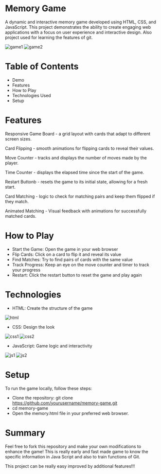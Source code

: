 # Memory Game
A dynamic and interactive memory game developed using HTML, CSS, and JavaScript. This project demonstrates the ability to create engaging web applications with a focus on user experience and interactive design. Also project used for learning the features of git.

![game1](https://github.com/user-attachments/assets/5cbaead4-0e3d-4975-802f-053731de996f)
![game2](https://github.com/user-attachments/assets/6a864fbd-ef87-416f-b115-fde3a783b2e6)


# Table of Contents
* Demo
* Features
* How to Play
* Technologies Used
* Setup

# Features
Responsive Game Board - a grid layout with cards that adapt to different screen sizes.

Card Flipping - smooth animations for flipping cards to reveal their values.

Move Counter - tracks and displays the number of moves made by the player.

Time Counter - displays the elapsed time since the start of the game.

Restart Buttonb - resets the game to its initial state, allowing for a fresh start.

Card Matching - logic to check for matching pairs and keep them flipped if they match.

Animated Matching - Visual feedback with animations for successfully matched cards.

# How to Play
- Start the Game: Open the game in your web browser
- Flip Cards: Click on a card to flip it and reveal its value
- Find Matches: Try to find pairs of cards with the same value
- Track Progress: Keep an eye on the move counter and timer to track your progress
- Restart: Click the restart button to reset the game and play again

# Technologies
- HTML: Create the structure of the game

![html](https://github.com/user-attachments/assets/84f7eb2e-cdba-478d-96e0-0830e91218dd)

- CSS: Design the look

![css1](https://github.com/user-attachments/assets/e89ccf7a-e37c-471f-bd89-66c255df7683)
![css2](https://github.com/user-attachments/assets/3d9d0bc9-150b-44e1-82da-22a7644444c5)

- JavaScript: Game logic and interactivity

![js1](https://github.com/user-attachments/assets/fa575757-f977-46b1-abbd-02c163f2959d)
![js2](https://github.com/user-attachments/assets/6d149d77-2783-4108-8cbc-449164d0f4e8)


# Setup
To run the game locally, follow these steps:

- Clone the repository:
git clone https://github.com/yourusername/memory-game.git
- cd memory-game
- Open the memory.html file in your preferred web browser.

# Summary
Feel free to fork this repository and make your own modifications to enhance the game!
This is really early and fast made game to know the specific information in Java Script and also to train functions of Git.

This project can be really easy improved by additional features!!!
